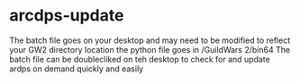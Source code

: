 # arcdps-update
The batch file goes on your desktop and may need to be modified to reflect your GW2 directory location
the python file goes in /GuildWars 2/bin64 
The batch file can be doublecliked on teh desktop to check for and update ardps on demand quickly and easily
